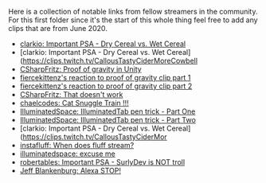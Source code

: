 Here is a collection of notable links from fellow streamers in the community. For this first folder since it's the start of this whole thing feel free to add any clips that are from June 2020.

- [clarkio: Important PSA - Dry Cereal vs. Wet Cereal](https://clips.twitch.tv/CallousTastyCiderMoreCowbell)
- [clarkio: Important PSA - Dry Cereal vs. Wet Cereal](https://clips.twitch.tv/CallousTastyCiderMoreCowbell
- [CSharpFritz: Proof of gravity in Unity](https://clips.twitch.tv/ConfidentDaintySalamanderFunRun)
- [fiercekittenz's reaction to proof of gravity clip part 1](https://clips.twitch.tv/CrackyWanderingGorillaBleedPurple)
- [fiercekittenz's reaction to proof of gravity clip part 2](https://clips.twitch.tv/ReliableAbstruseWallabyJonCarnage)
- [CSharpFritz: That doesn't work](https://clips.twitch.tv/OilyThirstyGnatBudStar)
- [chaelcodes: Cat Snuggle Train !!!](https://clips.twitch.tv/HelplessCourteousDovePanicBasket)
- [IlluminatedSpace: IlluminatedTab pen trick - Part One](https://clips.twitch.tv/HotOddPineappleNerfRedBlaster)
- [IlluminatedSpace: IlluminatedTab pen trick - Part Two](https://clips.twitch.tv/FlaccidUnsightlyPrariedogAMPTropPunch)
- [clarkio: Important PSA - Dry Cereal vs. Wet Cereal](https://clips.twitch.tv/CallousTastyCiderMor
- [instafluff: When does fluff stream?](https://clips.twitch.tv/DepressedJazzyLemurNerfBlueBlaster)
- [illuminatedspace: excuse me](https://clips.twitch.tv/ObliviousFastThymeImGlitch)
- [robertables: Important PSA - SurlyDev is NOT  troll](https://clips.twitch.tv/SpineySmoothIcecreamBCouch)
- [Jeff Blankenburg: Alexa STOP!](https://clips.twitch.tv/CrepuscularSuspiciousAsteriskFunRun)
